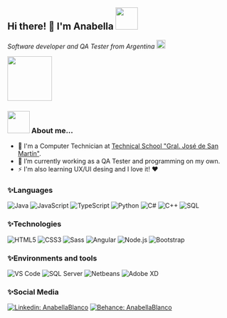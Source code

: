 <h2> Hi there! 👋 I'm Anabella <img src="https://media.giphy.com/media/VgCDAzcKvsR6OM0uWg/giphy.gif" width="50"></h2>
<p><em> Software developer and QA Tester from Argentina </em><img src="https://upload.wikimedia.org/wikipedia/commons/0/02/AR-Argentina-Flag-icon.png" width=20></p>

<img src="https://c.tenor.com/BT6SV4XT52AAAAAM/me-it.gif" width="100">

### <img src="https://media.giphy.com/media/mGcNjsfWAjY5AEZNw6/giphy.gif" width="50"> About me...
- 🚀 I'm a Computer Technician at <a href="https://www.tec1gralsanmartin.com/">Technical School "Gral. José de San Martín"</a>.
- 🌱 I’m currently working as a QA Tester and programming on my own.
- ⚡ I'm also learning UX/UI desing and I love it! ❤

### ✨Languages

![Java](https://img.shields.io/badge/-Java-000?&logo=Java&logoColor=007396)
![JavaScript](https://img.shields.io/badge/-JavaScript-000?&logo=JavaScript)
![TypeScript](https://img.shields.io/badge/-TypeScript-000?&logo=TypeScript)
![Python](https://img.shields.io/badge/-Python-000?&logo=Python)
![C#](https://img.shields.io/badge/-C%23-000?logo=dotnet&logoColor=512BD4)
![C++](https://img.shields.io/badge/-C++-000?&logo=c%2b%2b&logoColor=00599C)
![SQL](https://img.shields.io/badge/-SQL-000?&logo=MySQL)

### ✨Technologies
![HTML5](https://img.shields.io/badge/-HTML5-000?&logo=html5&logoColor=E34F26)
![CSS3](https://img.shields.io/badge/-CSS3-000?&logo=css3&logoColor=1572B6)
![Sass](https://img.shields.io/badge/-Sass-000?&logo=sass&logoColor=CC6699)
![Angular](https://img.shields.io/badge/-Angular-000?&logo=angular&logoColor=DD0031)
![Node.js](https://img.shields.io/badge/-Node.js-000?&logo=node.js)
![Bootstrap](https://img.shields.io/badge/-Bootstrap-000?&logo=bootstrap&logoColor=7952B3)

### ✨Environments and tools
![VS Code](https://img.shields.io/badge/-VS%20Code-000?&logo=visualstudiocode&logoColor=007ACC)
![SQL Server](https://img.shields.io/badge/-SQL%20Server-000?&logo=microsoftsqlserver&logoColor=CC2927)
![Netbeans](https://img.shields.io/badge/-Netbeans-000?&logo=apachenetbeanside&logoColor=1B6AC6)
![Adobe XD](https://img.shields.io/badge/-Adobe%20XD-000?&logo=adobexd&logoColor=FF61F6)

### ✨Social Media
[![Linkedin: AnabellaBlanco](https://img.shields.io/badge/-AnabellaBlanco-blue?style=flat-square&logo=Linkedin&logoColor=white&link=https://www.linkedin.com/in/anabella-estrella-blanco/)](https://www.linkedin.com/in/anabella-estrella-blanco/)
[![Behance: AnabellaBlanco](https://img.shields.io/badge/-AnabellaBlanco-1769FF?style=flat-square&logo=Behance&logoColor=white&link=https://www.behance.net/anabellablanco/)](https://www.behance.net/anabellablanco/)
